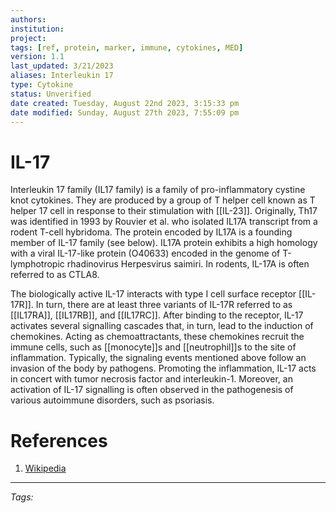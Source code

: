 ```yaml
---
authors: 
institution: 
project: 
tags: [ref, protein, marker, immune, cytokines, MED]
version: 1.1
last_updated: 3/21/2023
aliases: Interleukin 17
type: Cytokine
status: Unverified
date created: Tuesday, August 22nd 2023, 3:15:33 pm
date modified: Sunday, August 27th 2023, 7:55:09 pm
---
```


# IL-17

Interleukin 17 family (IL17 family) is a family of pro-inflammatory cystine knot cytokines. They are produced by a group of T helper cell known as T helper 17 cell in response to their stimulation with [[IL-23]]. Originally, Th17 was identified in 1993 by Rouvier et al. who isolated IL17A transcript from a rodent T-cell hybridoma. The protein encoded by IL17A is a founding member of IL-17 family (see below). IL17A protein exhibits a high homology with a viral IL-17-like protein (O40633) encoded in the genome of T-lymphotropic rhadinovirus Herpesvirus saimiri. In rodents, IL-17A is often referred to as CTLA8.

The biologically active IL-17 interacts with type I cell surface receptor [[IL-17R]]. In turn, there are at least three variants of IL-17R referred to as [[IL17RA]], [[IL17RB]], and [[IL17RC]]. After binding to the receptor, IL-17 activates several signalling cascades that, in turn, lead to the induction of chemokines. Acting as chemoattractants, these chemokines recruit the immune cells, such as [[monocyte]]s and [[neutrophil]]s to the site of inflammation. Typically, the signaling events mentioned above follow an invasion of the body by pathogens. Promoting the inflammation, IL-17 acts in concert with tumor necrosis factor and interleukin-1. Moreover, an activation of IL-17 signalling is often observed in the pathogenesis of various autoimmune disorders, such as psoriasis.

# References
1. [Wikipedia](https://en.wikipedia.org/wiki/Interleukin_17)

---
_Tags:_ 

